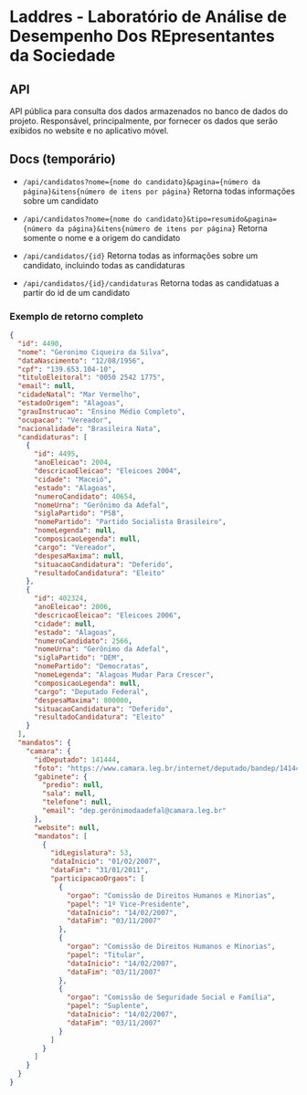 # Laddres - Laboratório de Análise de Desempenho Dos REpresentantes da Sociedade

## API

 API pública para consulta dos dados armazenados no banco de dados do projeto. Responsável, principalmente, por fornecer os dados que serão exibidos no website e no aplicativo móvel.

## Docs (temporário)

- `/api/candidatos?nome={nome do candidato}&pagina={número da página}&itens{número de itens por página}`
  Retorna todas informações sobre um candidato

- `/api/candidatos?nome={nome do candidato}&tipo=resumido&pagina={número da página}&itens{número de itens por página}`
  Retorna somente o nome e a origem do candidato

- `/api/candidatos/{id}`
  Retorna todas as informações sobre um candidato, incluindo todas as candidaturas

- `/api/candidatos/{id}/candidaturas`
  Retorna todas as candidatuas a partir do id de um candidato

### Exemplo de retorno completo

```json
{
  "id": 4490,
  "nome": "Geronimo Ciqueira da Silva",
  "dataNascimento": "12/08/1956",
  "cpf": "139.653.104-10",
  "tituloEleitoral": "0050 2542 1775",
  "email": null,
  "cidadeNatal": "Mar Vermelho",
  "estadoOrigem": "Alagoas",
  "grauInstrucao": "Ensino Médio Completo",
  "ocupacao": "Vereador",
  "nacionalidade": "Brasileira Nata",
  "candidaturas": [
    {
      "id": 4495,
      "anoEleicao": 2004,
      "descricaoEleicao": "Eleicoes 2004",
      "cidade": "Maceió",
      "estado": "Alagoas",
      "numeroCandidato": 40654,
      "nomeUrna": "Gerônimo da Adefal",
      "siglaPartido": "PSB",
      "nomePartido": "Partido Socialista Brasileiro",
      "nomeLegenda": null,
      "composicaoLegenda": null,
      "cargo": "Vereador",
      "despesaMaxima": null,
      "situacaoCandidatura": "Deferido",
      "resultadoCandidatura": "Eleito"
    },
    {
      "id": 402324,
      "anoEleicao": 2006,
      "descricaoEleicao": "Eleicoes 2006",
      "cidade": null,
      "estado": "Alagoas",
      "numeroCandidato": 2566,
      "nomeUrna": "Gerônimo da Adefal",
      "siglaPartido": "DEM",
      "nomePartido": "Democratas",
      "nomeLegenda": "Alagoas Mudar Para Crescer",
      "composicaoLegenda": null,
      "cargo": "Deputado Federal",
      "despesaMaxima": 800000,
      "situacaoCandidatura": "Deferido",
      "resultadoCandidatura": "Eleito"
    }
  ],
  "mandatos": {
    "camara": {
      "idDeputado": 141444,
      "foto": "https://www.camara.leg.br/internet/deputado/bandep/141444.jpg",
      "gabinete": {
        "predio": null,
        "sala": null,
        "telefone": null,
        "email": "dep.gerônimodaadefal@camara.leg.br"
      },
      "website": null,
      "mandatos": [
        {
          "idLegislatura": 53,
          "dataInicio": "01/02/2007",
          "dataFim": "31/01/2011",
          "participacaoOrgaos": [
            {
              "orgao": "Comissão de Direitos Humanos e Minorias",
              "papel": "1º Vice-Presidente",
              "dataInicio": "14/02/2007",
              "dataFim": "03/11/2007"
            },
            {
              "orgao": "Comissão de Direitos Humanos e Minorias",
              "papel": "Titular",
              "dataInicio": "14/02/2007",
              "dataFim": "03/11/2007"
            },
            {
              "orgao": "Comissão de Seguridade Social e Família",
              "papel": "Suplente",
              "dataInicio": "14/02/2007",
              "dataFim": "03/11/2007"
            }
          ]
        }
      ]
    }
  }
}
```
